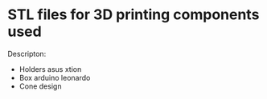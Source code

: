 STL files for 3D printing components used
================================

Descripton:
- Holders asus xtion
- Box arduino leonardo
- Cone design 

